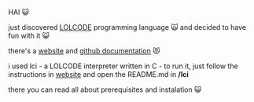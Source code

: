 HAI 😺 <p>
just discovered [LOLCODE](https://en.wikipedia.org/wiki/LOLCODE) programming language 🙀 and decided to have fun with it 😺 <p>
there's a [website](http://www.lolcode.org) and [github documentation](https://github.com/justinmeza/lolcode-spec/blob/master/v1.2/lolcode-spec-v1.2.md) 😻 <p>
i used lci - a LOLCODE interpreter written in C - to run it, just follow the instructions in [website](http://www.lolcode.org) and open the README.md in **/lci** <p> there you can read all about prerequisites and instalation 😺
